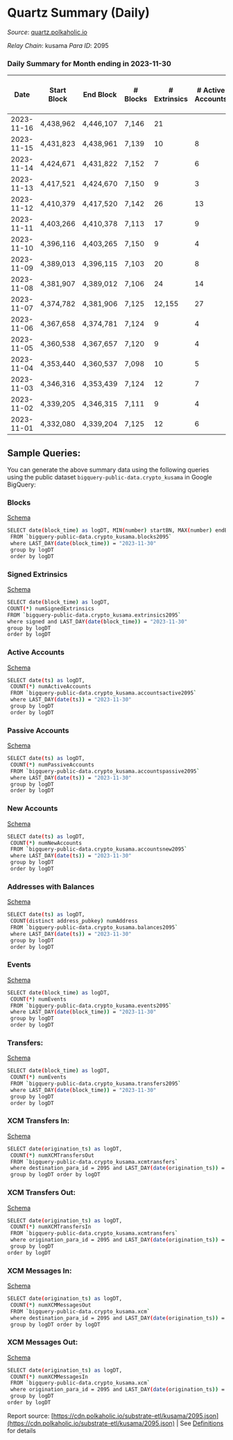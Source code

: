 # Quartz Summary (Daily)

_Source_: [quartz.polkaholic.io](https://quartz.polkaholic.io)

*Relay Chain*: kusama
*Para ID*: 2095



### Daily Summary for Month ending in 2023-11-30


| Date    | Start Block | End Block | # Blocks | # Extrinsics | # Active Accounts | # Passive Accounts | # New Accounts | # Addresses | # Events  | # Transfers ($USD) | # XCM Transfers In ($USD) | # XCM Transfers Out ($USD) | # XCM In | # XCM Out | Issues |
|---------|-------------|-----------|----------|--------------|-------------------|--------------------|----------------|-------------|-----------|--------------------|---------------------------|----------------------------|----------|-----------|--------|
| 2023-11-16 | 4,438,962 | 4,446,107 | 7,146 | 21 |  |  |  |  | 15,492 | 19 ($1,203.63) | 1 ($13.71) | 2  | 5 | 2 |  |
| 2023-11-15 | 4,431,823 | 4,438,961 | 7,139 | 10 | 8 |  | 1 | 80,265 | 15,232 | 3 ($254.11) |   |   |  |  |  |
| 2023-11-14 | 4,424,671 | 4,431,822 | 7,152 | 7 | 6 |  |  | 80,265 | 15,238 | 2 ($0.09) |   |   |  |  |  |
| 2023-11-13 | 4,417,521 | 4,424,670 | 7,150 | 9 | 3 |  |  | 80,264 | 16,823 | 538 ($114.25) |   | 1 ($26.99) |  | 1 |  |
| 2023-11-12 | 4,410,379 | 4,417,520 | 7,142 | 26 | 13 |  |  | 80,264 | 16,925 | 545 ($775.60) |   | 2 ($40.01) |  | 4 |  |
| 2023-11-11 | 4,403,266 | 4,410,378 | 7,113 | 17 | 9 |  | 1 | 80,264 | 16,801 | 541 ($141.69) |   | 3 ($28.33) |  | 3 |  |
| 2023-11-10 | 4,396,116 | 4,403,265 | 7,150 | 9 | 4 |  |  | 80,263 | 16,819 | 536 ($89.93) |   |   |  |  |  |
| 2023-11-09 | 4,389,013 | 4,396,115 | 7,103 | 20 | 8 |  |  | 80,263 | 16,798 | 549 ($614.11) | 1 ($0.36) | 8 ($348.02) | 1 | 8 |  |
| 2023-11-08 | 4,381,907 | 4,389,012 | 7,106 | 24 | 14 |  | 2 | 80,263 | 16,831 | 545 ($963.91) | 2 ($0.06) |   | 3 |  |  |
| 2023-11-07 | 4,374,782 | 4,381,906 | 7,125 | 12,155 | 27 |  | 5 | 80,262 | 101,656 | 560 ($5,901.31) | 4 ($346.12) |   | 12 |  |  |
| 2023-11-06 | 4,367,658 | 4,374,781 | 7,124 | 9 | 4 |  | 1 | 80,258 | 16,751 | 532 ($95.00) | 1 ($1.37) |   | 1 |  |  |
| 2023-11-05 | 4,360,538 | 4,367,657 | 7,120 | 9 | 4 | 531 |  | 80,257 | 16,661 | 530 ($95.82) |   |   |  |  |  |
| 2023-11-04 | 4,353,440 | 4,360,537 | 7,098 | 10 | 5 |  |  | 80,257 | 16,691 | 530 ($150.01) |   |   |  |  |  |
| 2023-11-03 | 4,346,316 | 4,353,439 | 7,124 | 12 | 7 |  | 1 | 80,257 | 16,763 | 528 ($120.66) | 1 ($1.23) |   | 1 |  |  |
| 2023-11-02 | 4,339,205 | 4,346,315 | 7,111 | 9 | 4 |  | 1 | 80,257 | 16,701 | 524 ($93.77) |   |   |  |  |  |
| 2023-11-01 | 4,332,080 | 4,339,204 | 7,125 | 12 | 6 |  | 1 | 80,256 | 16,753 | 525 ($95.76) |   |   |  |  |  |

## Sample Queries:
You can generate the above summary data using the following queries using the public dataset `bigquery-public-data.crypto_kusama` in Google BigQuery:


### Blocks 

[Schema](https://github.com/colorfulnotion/substrate-etl/blob/main/schema/blocks.json)

```bash
SELECT date(block_time) as logDT, MIN(number) startBN, MAX(number) endBN, COUNT(*) numBlocks 
 FROM `bigquery-public-data.crypto_kusama.blocks2095`  
 where LAST_DAY(date(block_time)) = "2023-11-30" 
 group by logDT 
 order by logDT
```

### Signed Extrinsics 

[Schema](https://github.com/colorfulnotion/substrate-etl/blob/main/schema/extrinsics.json)

```bash
SELECT date(block_time) as logDT, 
COUNT(*) numSignedExtrinsics 
FROM `bigquery-public-data.crypto_kusama.extrinsics2095`  
where signed and LAST_DAY(date(block_time)) = "2023-11-30" 
group by logDT 
order by logDT
```

### Active Accounts 

[Schema](https://github.com/colorfulnotion/substrate-etl/blob/main/schema/accountsactive.json)

```bash
SELECT date(ts) as logDT, 
 COUNT(*) numActiveAccounts 
 FROM `bigquery-public-data.crypto_kusama.accountsactive2095` 
 where LAST_DAY(date(ts)) = "2023-11-30" 
 group by logDT 
 order by logDT
```

### Passive Accounts 

[Schema](https://github.com/colorfulnotion/substrate-etl/blob/main/schema/accountspassive.json)

```bash
SELECT date(ts) as logDT, 
 COUNT(*) numPassiveAccounts 
 FROM `bigquery-public-data.crypto_kusama.accountspassive2095` 
 where LAST_DAY(date(ts)) = "2023-11-30" 
 group by logDT 
 order by logDT
```

### New Accounts 

[Schema](https://github.com/colorfulnotion/substrate-etl/blob/main/schema/accountsnew.json)

```bash
SELECT date(ts) as logDT, 
 COUNT(*) numNewAccounts 
 FROM `bigquery-public-data.crypto_kusama.accountsnew2095` 
 where LAST_DAY(date(ts)) = "2023-11-30" 
 group by logDT
 order by logDT
```

### Addresses with Balances 

[Schema](https://github.com/colorfulnotion/substrate-etl/blob/main/schema/balances.json)

```bash
SELECT date(ts) as logDT,
 COUNT(distinct address_pubkey) numAddress 
 FROM `bigquery-public-data.crypto_kusama.balances2095` 
 where LAST_DAY(date(ts)) = "2023-11-30" 
 group by logDT 
 order by logDT
```

### Events 

[Schema](https://github.com/colorfulnotion/substrate-etl/blob/main/schema/events.json)

```bash
SELECT date(block_time) as logDT, 
 COUNT(*) numEvents 
 FROM `bigquery-public-data.crypto_kusama.events2095` 
 where LAST_DAY(date(block_time)) = "2023-11-30" 
 group by logDT 
 order by logDT
```

### Transfers:

[Schema](https://github.com/colorfulnotion/substrate-etl/blob/main/schema/transfers.json)

```bash
SELECT date(block_time) as logDT, 
 COUNT(*) numEvents 
 FROM `bigquery-public-data.crypto_kusama.transfers2095` 
 where LAST_DAY(date(block_time)) = "2023-11-30" 
 group by logDT 
 order by logDT
```

### XCM Transfers In: 

[Schema](https://github.com/colorfulnotion/substrate-etl/blob/main/schema/xcmtransfers.json)

```bash
SELECT date(origination_ts) as logDT, 
 COUNT(*) numXCMTransfersOut 
 FROM `bigquery-public-data.crypto_kusama.xcmtransfers` 
 where destination_para_id = 2095 and LAST_DAY(date(origination_ts)) = "2023-11-30" 
 group by logDT order by logDT
```

### XCM Transfers Out: 

[Schema](https://github.com/colorfulnotion/substrate-etl/blob/main/schema/xcmtransfers.json)

```bash
SELECT date(origination_ts) as logDT, 
 COUNT(*) numXCMTransfersIn 
 FROM `bigquery-public-data.crypto_kusama.xcmtransfers` 
 where origination_para_id = 2095 and LAST_DAY(date(origination_ts)) = "2023-11-30" 
 group by logDT 
order by logDT
```

### XCM Messages In: 

[Schema](https://github.com/colorfulnotion/substrate-etl/blob/main/schema/xcm.json)

```bash
SELECT date(origination_ts) as logDT, 
 COUNT(*) numXCMMessagesOut 
 FROM `bigquery-public-data.crypto_kusama.xcm` 
 where destination_para_id = 2095 and LAST_DAY(date(origination_ts)) = "2023-11-30" 
 group by logDT order by logDT
```

### XCM Messages Out: 

[Schema](https://github.com/colorfulnotion/substrate-etl/blob/main/schema/xcm.json)

```bash
SELECT date(origination_ts) as logDT, 
 COUNT(*) numXCMMessagesIn 
 FROM `bigquery-public-data.crypto_kusama.xcm` 
 where origination_para_id = 2095 and LAST_DAY(date(origination_ts)) = "2023-11-30" 
 group by logDT 
order by logDT
```


Report source: [https://cdn.polkaholic.io/substrate-etl/kusama/2095.json](https://cdn.polkaholic.io/substrate-etl/kusama/2095.json) | See [Definitions](/DEFINITIONS.md) for details
